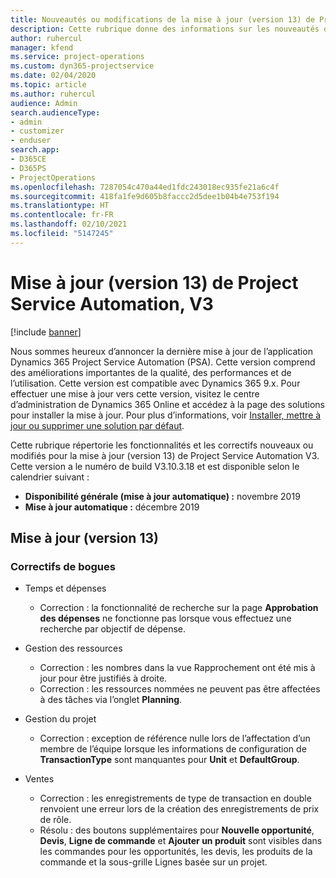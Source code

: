 ```yaml
---
title: Nouveautés ou modifications de la mise à jour (version 13) de Project Service Automation (correctif logiciel), V3
description: Cette rubrique donne des informations sur les nouveautés de la mise à jour (version 13) de Project Service Automation, V3.
author: ruhercul
manager: kfend
ms.service: project-operations
ms.custom: dyn365-projectservice
ms.date: 02/04/2020
ms.topic: article
ms.author: ruhercul
audience: Admin
search.audienceType:
- admin
- customizer
- enduser
search.app:
- D365CE
- D365PS
- ProjectOperations
ms.openlocfilehash: 7287054c470a44ed1fdc243018ec935fe21a6c4f
ms.sourcegitcommit: 418fa1fe9d605b8faccc2d5dee1b04b4e753f194
ms.translationtype: HT
ms.contentlocale: fr-FR
ms.lasthandoff: 02/10/2021
ms.locfileid: "5147245"
---
```

# <a name="project-service-automation-update-release-13-v3"></a>Mise à jour (version 13) de Project Service Automation, V3

[!include [banner](../includes/psa-now-project-operations.md)]

Nous sommes heureux d’annoncer la dernière mise à jour de l’application Dynamics 365 Project Service Automation (PSA). Cette version comprend des améliorations importantes de la qualité, des performances et de l’utilisation. Cette version est compatible avec Dynamics 365 9.x. Pour effectuer une mise à jour vers cette version, visitez le centre d’administration de Dynamics 365 Online et accédez à la page des solutions pour installer la mise à jour. Pour plus d’informations, voir [Installer, mettre à jour ou supprimer une solution par défaut](https://docs.microsoft.com/power-platform/admin/install-remove-preferred-solution).

Cette rubrique répertorie les fonctionnalités et les correctifs nouveaux ou modifiés pour la mise à jour (version 13) de Project Service Automation V3. Cette version a le numéro de build V3.10.3.18 et est disponible selon le calendrier suivant :

- **Disponibilité générale (mise à jour automatique) :** novembre 2019
- **Mise à jour automatique :** décembre 2019


## <a name="update-release-13"></a>Mise à jour (version 13) 

### <a name="bug-fixes"></a>Correctifs de bogues

- Temps et dépenses

     - Correction : la fonctionnalité de recherche sur la page **Approbation des dépenses** ne fonctionne pas lorsque vous effectuez une recherche par objectif de dépense.

- Gestion des ressources

     - Correction : les nombres dans la vue Rapprochement ont été mis à jour pour être justifiés à droite.
     - Correction : les ressources nommées ne peuvent pas être affectées à des tâches via l’onglet **Planning**.

- Gestion du projet

     - Correction : exception de référence nulle lors de l’affectation d’un membre de l’équipe lorsque les informations de configuration de **TransactionType** sont manquantes pour **Unit** et **DefaultGroup**.

- Ventes

     - Correction : les enregistrements de type de transaction en double renvoient une erreur lors de la création des enregistrements de prix de rôle.
     - Résolu : des boutons supplémentaires pour **Nouvelle opportunité**, **Devis**, **Ligne de commande** et **Ajouter un produit** sont visibles dans les commandes pour les opportunités, les devis, les produits de la commande et la sous-grille Lignes basée sur un projet.


